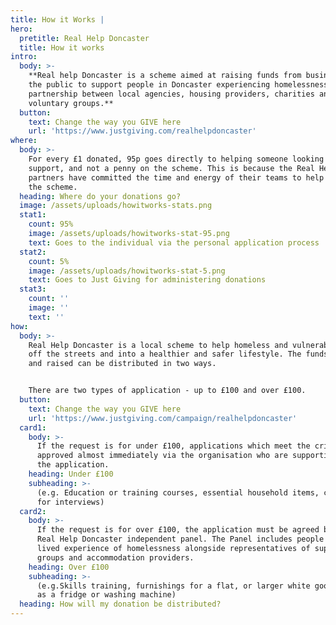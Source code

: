 ```yaml
---
title: How it Works |
hero:
  pretitle: Real Help Doncaster
  title: How it works
intro:
  body: >-
    **Real help Doncaster is a scheme aimed at raising funds from businesses and
    the public to support people in Doncaster experiencing homelessness. It is a
    partnership between local agencies, housing providers, charities and
    voluntary groups.**
  button:
    text: Change the way you GIVE here
    url: 'https://www.justgiving.com/realhelpdoncaster'
where:
  body: >-
    For every £1 donated, 95p goes directly to helping someone looking for
    support, and not a penny on the scheme. This is because the Real Help
    partners have committed the time and energy of their teams to help support
    the scheme.
  heading: Where do your donations go?
  image: /assets/uploads/howitworks-stats.png
  stat1:
    count: 95%
    image: /assets/uploads/howitworks-stat-95.png
    text: Goes to the individual via the personal application process
  stat2:
    count: 5%
    image: /assets/uploads/howitworks-stat-5.png
    text: Goes to Just Giving for administering donations
  stat3:
    count: ''
    image: ''
    text: ''
how:
  body: >-
    Real Help Doncaster is a local scheme to help homeless and vulnerable people
    off the streets and into a healthier and safer lifestyle. The funds donated
    and raised can be distributed in two ways.


    There are two types of application - up to £100 and over £100.
  button:
    text: Change the way you GIVE here
    url: 'https://www.justgiving.com/campaign/realhelpdoncaster'
  card1:
    body: >-
      If the request is for under £100, applications which meet the criteria are
      approved almost immediately via the organisation who are supporting with
      the application.
    heading: Under £100
    subheading: >-
      (e.g. Education or training courses, essential household items, clothes
      for interviews)
  card2:
    body: >-
      If the request is for over £100, the application must be agreed by the
      Real Help Doncaster independent panel. The Panel includes people with
      lived experience of homelessness alongside representatives of support
      groups and accommodation providers.
    heading: Over £100
    subheading: >-
      (e.g.Skills training, furnishings for a flat, or larger white goods such
      as a fridge or washing machine)
  heading: How will my donation be distributed?
---
```


